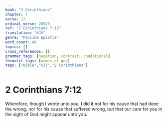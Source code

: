 ```yaml
---
book: "2 Corinthians"
chapter: 7
verse: 12
ordinal_verse: 28929
ref: "2 Corinthians 7:12"
translation: "KJV"
genre: "Pauline Epistle"
word_count: 40
topics: []
cross_references: []
grammar_tags: [negation, contrast, conditional]
thematic_tags: [names-of-god]
tags: ["Bible","KJV","2 Corinthians"]
---
```


# 2 Corinthians 7:12

Wherefore, though I wrote unto you, I did it not for his cause that had done the wrong, nor for his cause that suffered wrong, but that our care for you in the sight of God might appear unto you.
